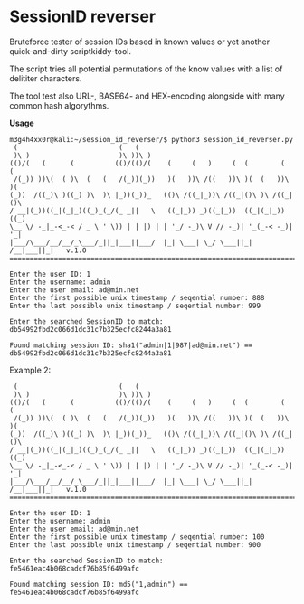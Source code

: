 # SessionID reverser

Bruteforce tester of session IDs based in known values or yet another quick-and-dirty scriptkiddy-tool.

The script tries all potential permutations of the know values with a list of delititer characters.

The tool test also URL-, BASE64- and HEX-encoding alongside with many common hash algorythms.

**Usage**

```
m3g4h4xx0r@kali:~/session_id_reverser/$ python3 session_id_reverser.py
 (                         (   (
 )\ )                      )\ ))\ )
(()/(   (      (          (()/(()/(    (     (   )     (  (        (  (
 /(_)) ))\(  ( )\  (   (   /(_))(_))   )(   ))\ /((   ))\ )(  (   ))\ )(
(_))  /((_)\ )((_) )\  )\ |_))(_))_   (()\ /((_|_))\ /((_|()\ )\ /((_|()\
/ __|(_))((_|(_|_)((_)_(_/(_ _||   \   ((_|_)) _)((_|_))  ((_|(_|_))  ((_)
\__ \/ -_|_-<_-< / _ \ ' \)) | | |) | | '_/ -_)\ V // -_)| '_(_-< -_)| '_|
|___/\___/__/__/_\___/_||_|___||___/  |_| \___| \_/ \___||_| /__|___||_|   v.1.0
================================================================================

Enter the user ID: 1
Enter the username: admin
Enter the user email: ad@min.net 
Enter the first possible unix timestamp / seqential number: 888
Enter the last possible unix timestamp / seqential number: 999

Enter the searched SessionID to match: db54992fbd2c066d1dc31c7b325ecfc8244a3a81

Found matching session ID: sha1("admin|1|987|ad@min.net") == db54992fbd2c066d1dc31c7b325ecfc8244a3a81
```

Example 2:


```
 (                         (   (
 )\ )                      )\ ))\ )
(()/(   (      (          (()/(()/(    (     (   )     (  (        (  (
 /(_)) ))\(  ( )\  (   (   /(_))(_))   )(   ))\ /((   ))\ )(  (   ))\ )(
(_))  /((_)\ )((_) )\  )\ |_))(_))_   (()\ /((_|_))\ /((_|()\ )\ /((_|()\
/ __|(_))((_|(_|_)((_)_(_/(_ _||   \   ((_|_)) _)((_|_))  ((_|(_|_))  ((_)
\__ \/ -_|_-<_-< / _ \ ' \)) | | |) | | '_/ -_)\ V // -_)| '_(_-< -_)| '_|
|___/\___/__/__/_\___/_||_|___||___/  |_| \___| \_/ \___||_| /__|___||_|   v.1.0
================================================================================

Enter the user ID: 1
Enter the username: admin
Enter the user email: ad@min.net 
Enter the first possible unix timestamp / seqential number: 100
Enter the last possible unix timestamp / seqential number: 900

Enter the searched SessionID to match: fe5461eac4b068cadcf76b85f6499afc

Found matching session ID: md5("1,admin") == fe5461eac4b068cadcf76b85f6499afc
```
